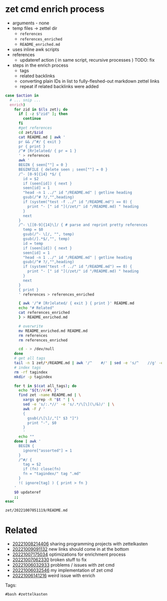 # zet cmd enrich process

- arguments - none
- temp files -> zettel dir
  - `references`
  - `references_enriched`
  - `README_enriched.md`
- uses inline awk scripts
- references
  - updateref action ( in same script, recursive processes )
    TODO: fix
- steps in the enrich process
  - tags
  - related backlinks
  - converting plain IDs in list to fully-fleshed-out markdown zettel links
  - repeat if related backlinks were added

```bash
case $action in
  # ... snip ...
  enrich)
    for zid in $(ls zet); do
      if [ -z $"zid" ]; then
        continue
      fi
      #get references
      cd zet/$zid
      cat README.md | awk '
      pr && /^#/ { exit }
      pr { print }
      /^# [Rr]elated/ { pr = 1 }
      ' > references
      awk '
      BEGIN { seen[""] = 0 }
      BEGINFILE { delete seen ; seen[""] = 0 }
      /^- [0-9]{14} *$/ {
        id = $2
        if (seen[id]) { next }
        seen[id] = 1
        "head -n 1 ../" id "/README.md" | getline heading
        gsub(/^# ?/,"",heading)
        if (system("test -f ../" id "/README.md") == 0) {
          print "- [" id "](/zet/" id "/README.md) " heading
        }
        next
      }
      /^- \[[0-9]{14}\]/ { # parse and reprint pretty references
        temp = $0
        gsub(/^- \[/, "", temp)
        gsub(/].*$/,"", temp)
        id = temp
        if (seen[id]) { next }
        seen[id] = 1
        "head -n 1 ../" id "/README.md" | getline heading
        gsub(/^# ?/,"",heading)
        if (system("test -f ../" id "/README.md") == 0) {
          print "- [" id "](/zet/" id "/README.md) " heading
        }
        next
      }
      { print }
      ' references > references_enriched

      { awk '/^# [Rr]elated/ { exit } { print }' README.md
      echo "# Related"
      cat references_enriched
      } > README_enriched.md

      # overwrite
      mv README_enriched.md README.md
      rm references
      rm references_enriched

      cd - > /dev/null
    done
    # get all tags
    tail -n 1 zet/*/README.md | awk '/^    #/' | sed -e 's/^    //g' -e 's/ /\n/g' | sort -u > all_tags
    # index tags
    rm -rf tagindex
    mkdir -p tagindex

    for t in $(cat all_tags); do
      echo "${t//#/#\ }"
      find zet -name README.md | \
        xargs grep -R "$t " | \
        sed -e 's/:.*//' -e 's/.*/\[\](\/&)/' | \
        awk -F / '
        {
          gsub(/\[\]/,"[" $3 "]")
          print "-", $0
        }
        '
      echo ""
    done | awk '
      BEGIN {
        ignore["assorted"] = 1
      }
      /^#/ {
        tag = $2
        if (fn) close(fn)
        fn = "tagindex/" tag ".md"
      }
      !( ignore[tag] ) { print > fn }
    '
    $0 updateref
    ;;
esac
```

` zet/20221007051119/README.md `

# Related

- [20221008214406](/zet/20221008214406/README.md) sharing programming projects with zettelkasten
- [20221009091132](/zet/20221009091132/README.md) new links should come in at the bottom
- [20221007175034](/zet/20221007175034/README.md) optimizations for enrichment process
- [20221007062330](/zet/20221007062330/README.md) broken stuff to fix
- [20221006032933](/zet/20221006032933/README.md) problems / issues with zet cmd
- [20221006032546](/zet/20221006032546/README.md) my implementation of zet cmd
- [20221006141216](/zet/20221006141216/README.md) weird issue with enrich

Tags:

    #bash #zettelkasten 
